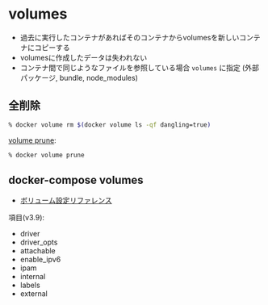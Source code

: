 # volumes


- 過去に実行したコンテナがあればそのコンテナからvolumesを新しいコンテナにコピーする
- volumesに作成したデータは失われない
- コンテナ間で同じようなファイルを参照している場合 `volumes` に指定 (外部パッケージ, bundle, node_modules)


## 全削除

~~~zsh
% docker volume rm $(docker volume ls -qf dangling=true)
~~~

[volume prune](https://docs.docker.com/engine/reference/commandline/volume_prune/#parent-command):

~~~zsh
% docker volume prune
~~~



## docker-compose volumes

- [ボリューム設定リファレンス](https://matsuand.github.io/docs.docker.jp.onthefly/compose/compose-file/compose-file-v3/#volume-configuration-reference)

項目(v3.9):

- driver
- driver_opts
- attachable
- enable_ipv6
- ipam
- internal
- labels
- external
